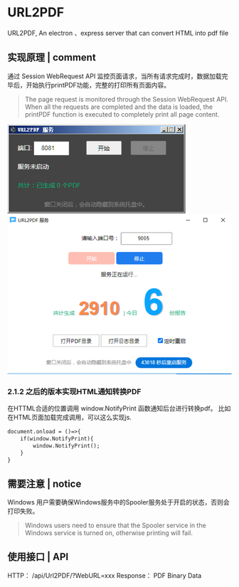 # URL2PDF
URL2PDF,  An electron 、express server that can convert HTML into pdf file
## 实现原理 | comment
通过 Session WebRequest API 监控页面请求，当所有请求完成时，数据加载完毕后，开始执行printPDF功能，完整的打印所有页面内容。
> The page request is monitored through the Session WebRequest API. When all the requests are completed and the data is loaded, the printPDF function is executed to completely print all page content.

![UI](https://github.com/HeiSir2014/URL2PDF/raw/main/static/imgs/ui.png)
![UI2](https://github.com/HeiSir2014/URL2PDF/raw/main/static/imgs/ui-2.png)

### 2.1.2 之后的版本实现HTML通知转换PDF

在HTTML合适的位置调用 window.NotifyPrint 函数通知后台进行转换pdf。
比如在HTML页面加载完成调用，可以这么实现js.

```
document.onload = ()=>{
    if(window.NotifyPrint){
        window.NotifyPrint();
    }
}

```

## 需要注意 | notice
Windows 用户需要确保Windows服务中的Spooler服务处于开启的状态，否则会打印失败。
> Windows users need to ensure that the Spooler service in the Windows service is turned on, otherwise printing will fail.
## 使用接口 | API

HTTP：      /api/Url2PDF/?WebURL=xxx
Response：  PDF Binary Data